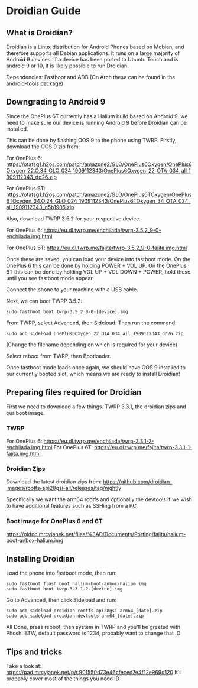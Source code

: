 # Droidian Guide

## What is Droidian?

Droidian is a Linux distribution for Android Phones based on Mobian, and therefore supports all Debian applications. It runs on a large majority of Android 9 devices. If a device has been ported to Ubuntu Touch and is android 9 or 10, it is likely possible to run Droidian.

Dependencies:
Fastboot and ADB (On Arch these can be found in the android-tools package)

## Downgrading to Android 9

Since the OnePlus 6T currently has a Halium build based on Android 9, we need to make sure our device is running Android 9 before Droidian can be installed.

This can be done by flashing OOS 9 to the phone using TWRP.
Firstly, download the OOS 9 zip from:

For OnePlus 6:
https://otafsg1.h2os.com/patch/amazone2/GLO/OnePlus6Oxygen/OnePlus6Oxygen_22.O.34_GLO_034_1909112343/OnePlus6Oxygen_22_OTA_034_all_1909112343_dd26.zip

For OnePlus 6T:
https://otafsg1.h2os.com/patch/amazone2/GLO/OnePlus6TOxygen/OnePlus6TOxygen_34.O.24_GLO_024_1909112343/OnePlus6TOxygen_34_OTA_024_all_1909112343_d5b1905.zip

Also, download TWRP 3.5.2 for your respective device. 

For OnePlus 6:
https://eu.dl.twrp.me/enchilada/twrp-3.5.2_9-0-enchilada.img.html

For OnePlus 6T:
https://eu.dl.twrp.me/fajita/twrp-3.5.2_9-0-fajita.img.html

Once these are saved, you can load your device into fastboot mode. 
On the OnePlus 6 this can be done by holding POWER + VOL UP.
On the OnePlus 6T this can be done by holding VOL UP + VOL DOWN + POWER, hold these until you see fastboot mode appear.

Connect the phone to your machine with a USB cable.

Next, we can boot TWRP 3.5.2:

    sudo fastboot boot twrp-3.5.2_9-0-[device].img
    
   From TWRP, select Advanced, then Sideload.
   Then run the command:

    sudo adb sideload OnePlus6Oxygen_22_OTA_034_all_1909112343_dd26.zip

   (Change the filename depending on which is required for your device)
   
Select reboot from TWRP, then Bootloader.

Once fastboot mode loads once again, we should have OOS 9 installed to our currently booted slot, which means we are ready to install Droidian!

## Preparing files required for Droidian

First we need to download a few things. TWRP 3.3.1, the droidian zips and our boot image.
### TWRP
For OnePlus 6:
https://eu.dl.twrp.me/enchilada/twrp-3.3.1-2-enchilada.img.html
For OnePlus 6T:
https://eu.dl.twrp.me/fajita/twrp-3.3.1-1-fajita.img.html

### Droidian Zips
Download the latest droidian zips from:
https://github.com/droidian-images/rootfs-api28gsi-all/releases/tag/nightly

Specifically we want the arm64 rootfs and optionally the devtools if we wish to have additional features such as SSHing from a PC.

### Boot image for OnePlus 6 and 6T
https://oldpc.mrcyjanek.net/files/%3AD/Documents/Porting/fajita/halium-boot-anbox-halium.img

## Installing Droidian
Load the phone into fastboot mode, then run:

    sudo fastboot flash boot halium-boot-anbox-halium.img
    sudo fastboot boot twrp-3.3.1-2-[device].img
Go to Advanced, then click Sideload and run:

    sudo adb sideload droidian-rootfs-api28gsi-arm64_[date].zip
    sudo adb sideload droidian-devtools-arm64_[date].zip

All Done, press reboot, then system in TWRP and you'll be greeted with Phosh!
BTW, default password is 1234, probably want to change that :D

## Tips and tricks
Take a look at: 
https://pad.mrcyjanek.net/p/r.901550d73e46cfeced7e4f12e969d120
It'll probably cover most of the things you need :D
